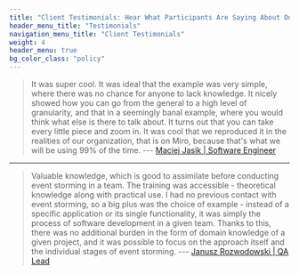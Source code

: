 ```yaml
---
title: "Client Testimonials: Hear What Participants Are Saying About Our Services!"
header_menu_title: "Testimonials"
navigation_menu_title: "Client Testimonials"
weight: 4
header_menu: true
bg_color_class: "policy"
---
```


> It was super cool. It was ideal that the example was very simple, 
> where there was no chance for anyone to lack knowledge. 
> It nicely showed how you can go from the general to a high level of granularity, 
> and that in a seemingly banal example, where you would think what else is there to talk about. 
> It turns out that you can take every little piece and zoom in. 
> It was cool that we reproduced it in the realities of our organization, 
> that is on Miro, because that's what we will be using 99% of the time.
> --- [Maciej Jasik | Software Engineer](https://www.linkedin.com/in/maciej-jasik-040376104/)

---

> Valuable knowledge, which is good to assimilate before conducting event storming in a team. 
> The training was accessible - theoretical knowledge along with practical use. 
> I had no previous contact with event storming, 
> so a big plus was the choice of example - instead of a specific application or its single functionality, 
> it was simply the process of software development in a given team. 
> Thanks to this, there was no additional burden in the form of domain knowledge of a given project, 
> and it was possible to focus on the approach itself and the individual stages of event storming.
> --- [Janusz Rozwodowski | QA Lead](https://www.linkedin.com/in/janusz-rozwodowski-724078109/)
